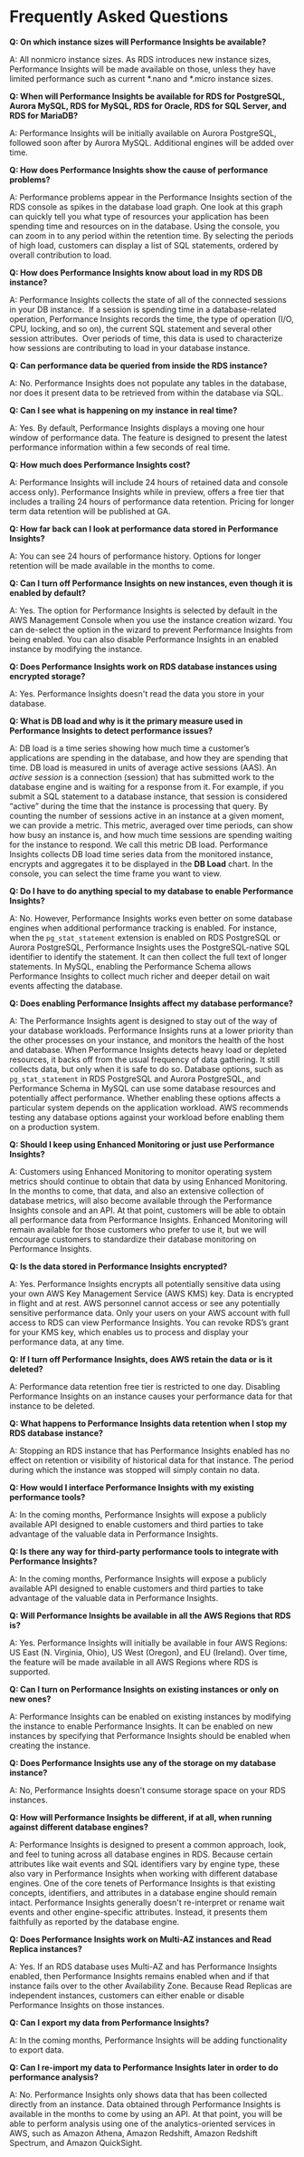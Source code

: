 # Frequently Asked Questions<a name="USER_PerfInsights.FAQ"></a>

**Q: On which instance sizes will Performance Insights be available?**

A: All nonmicro instance sizes\. As RDS introduces new instance sizes, Performance Insights will be made available on those, unless they have limited performance such as current \*\.nano and \*\.micro instance sizes\.

**Q: When will Performance Insights be available for RDS for PostgreSQL, Aurora MySQL, RDS for MySQL, RDS for Oracle, RDS for SQL Server, and RDS for MariaDB?**

A: Performance Insights will be initially available on Aurora PostgreSQL, followed soon after by Aurora MySQL\. Additional engines will be added over time\.

**Q: How does Performance Insights show the cause of performance problems?**

A: Performance problems appear in the Performance Insights section of the RDS console as spikes in the database load graph\. One look at this graph can quickly tell you what type of resources your application has been spending time and resources on in the database\. Using the console, you can zoom in to any period within the retention time\. By selecting the periods of high load, customers can display a list of SQL statements, ordered by overall contribution to load\.

**Q: How does Performance Insights know about load in my RDS DB instance?**

A: Performance Insights collects the state of all of the connected sessions in your DB instance\.  If a session is spending time in a database\-related operation, Performance Insights records the time, the type of operation \(I/O, CPU, locking, and so on\), the current SQL statement and several other session attributes\.  Over periods of time, this data is used to characterize how sessions are contributing to load in your database instance\.

**Q: Can performance data be queried from inside the RDS instance?**

A: No\. Performance Insights does not populate any tables in the database, nor does it present data to be retrieved from within the database via SQL\.

**Q: Can I see what is happening on my instance in real time?**

A: Yes\. By default, Performance Insights displays a moving one hour window of performance data\. The feature is designed to present the latest performance information within a few seconds of real time\.

**Q: How much does Performance Insights cost?**

A: Performance Insights will include 24 hours of retained data and console access only\)\. Performance Insights while in preview, offers a free tier that includes a trailing 24 hours of performance data retention\. Pricing for longer term data retention will be published at GA\. 

**Q: How far back can I look at performance data stored in Performance Insights?**

A: You can see 24 hours of performance history\. Options for longer retention will be made available in the months to come\. 

**Q: Can I turn off Performance Insights on new instances, even though it is enabled by default?**

A: Yes\. The option for Performance Insights is selected by default in the AWS Management Console when you use the instance creation wizard\. You can de\-select the option in the wizard to prevent Performance Insights from being enabled\. You can also disable Performance Insights in an enabled instance by modifying the instance\.

**Q: Does Performance Insights work on RDS database instances using encrypted storage?**

A: Yes\. Performance Insights doesn't read the data you store in your database\.

**Q: What is DB load and why is it the primary measure used in Performance Insights to detect performance issues?**

A: DB load is a time series showing how much time a customer’s applications are spending in the database, and how they are spending that time\. DB load is measured in units of average active sessions \(AAS\)\. An *active session* is a connection \(session\) that has submitted work to the database engine and is waiting for a response from it\. For example, if you submit a SQL statement to a database instance, that session is considered “active” during the time that the instance is processing that query\. By counting the number of sessions active in an instance at a given moment, we can provide a metric\. This metric, averaged over time periods, can show how busy an instance is, and how much time sessions are spending waiting for the instance to respond\. We call this metric DB load\. Performance Insights collects DB load time series data from the monitored instance, encrypts and aggregates it to be displayed in the **DB Load** chart\. In the console, you can select the time frame you want to view\.

**Q: Do I have to do anything special to my database to enable Performance Insights?**

A: No\. However, Performance Insights works even better on some database engines when additional performance tracking is enabled\. For instance, when the `pg_stat_statement` extension is enabled on RDS PostgreSQL or Aurora PostgreSQL, Performance Insights uses the PostgreSQL\-native SQL identifier to identify the statement\. It can then collect the full text of longer statements\. In MySQL, enabling the Performance Schema allows Performance Insights to collect much richer and deeper detail on wait events affecting the database\.

**Q: Does enabling Performance Insights affect my database performance?**

A: The Performance Insights agent is designed to stay out of the way of your database workloads\. Performance Insights runs at a lower priority than the other processes on your instance, and monitors the health of the host and database\. When Performance Insights detects heavy load or depleted resources, it backs off from the usual frequency of data gathering\. It still collects data, but only when it is safe to do so\. Database options, such as `pg_stat_statement` in RDS PostgreSQL and Aurora PostgreSQL, and Performance Schema in MySQL can use some database resources and potentially affect performance\. Whether enabling these options affects a particular system depends on the application workload\. AWS recommends testing any database options against your workload before enabling them on a production system\.

**Q: Should I keep using Enhanced Monitoring or just use Performance Insights?**

A: Customers using Enhanced Monitoring to monitor operating system metrics should continue to obtain that data by using Enhanced Monitoring\. In the months to come, that data, and also an extensive collection of database metrics, will also become available through the Performance Insights console and an API\. At that point, customers will be able to obtain all performance data from Performance Insights\. Enhanced Monitoring will remain available for those customers who prefer to use it, but we will encourage customers to standardize their database monitoring on Performance Insights\. 

**Q: Is the data stored in Performance Insights encrypted?**

A: Yes\. Performance Insights encrypts all potentially sensitive data using your own AWS Key Management Service \(AWS KMS\) key\. Data is encrypted in flight and at rest\. AWS personnel cannot access or see any potentially sensitive performance data\. Only your users on your AWS account with full access to RDS can view Performance Insights\. You can revoke RDS’s grant for your KMS key, which enables us to process and display your performance data, at any time\.

**Q: If I turn off Performance Insights, does AWS retain the data or is it deleted?**

A: Performance data retention free tier is restricted to one day\. Disabling Performance Insights on an instance causes your performance data for that instance to be deleted\.

**Q: What happens to Performance Insights data retention when I stop my RDS database instance?**

A: Stopping an RDS instance that has Performance Insights enabled has no effect on retention or visibility of historical data for that instance\. The period during which the instance was stopped will simply contain no data\.

**Q: How would I interface Performance Insights with my existing performance tools?** 

A: In the coming months, Performance Insights will expose a publicly available API designed to enable customers and third parties to take advantage of the valuable data in Performance Insights\.

**Q: Is there any way for third\-party performance tools to integrate with Performance Insights?**

A: In the coming months, Performance Insights will expose a publicly available API designed to enable customers and third parties to take advantage of the valuable data in Performance Insights\.

**Q: Will Performance Insights be available in all the AWS Regions that RDS is?**

A: Yes\. Performance Insights will initially be available in four AWS Regions: US East \(N\. Virginia, Ohio\), US West \(Oregon\), and EU \(Ireland\)\. Over time, the feature will be made available in all AWS Regions where RDS is supported\.

**Q: Can I turn on Performance Insights on existing instances or only on new ones?**

A: Performance Insights can be enabled on existing instances by modifying the instance to enable Performance Insights\. It can be enabled on new instances by specifying that Performance Insights should be enabled when creating the instance\.

**Q: Does Performance Insights use any of the storage on my database instance?**

A: No, Performance Insights doesn't consume storage space on your RDS instances\.

**Q: How will Performance Insights be different, if at all, when running against different database engines?**

A: Performance Insights is designed to present a common approach, look, and feel to tuning across all database engines in RDS\. Because certain attributes like wait events and SQL identifiers vary by engine type, these also vary in Performance Insights when working with different database engines\. One of the core tenets of Performance Insights is that existing concepts, identifiers, and attributes in a database engine should remain intact\. Performance Insights generally doesn't re\-interpret or rename wait events and other engine\-specific attributes\. Instead, it presents them faithfully as reported by the database engine\.

**Q: Does Performance Insights work on Multi\-AZ instances and Read Replica instances?**

A: Yes\. If an RDS database uses Multi\-AZ and has Performance Insights enabled, then Performance Insights remains enabled when and if that instance fails over to the other Availability Zone\. Because Read Replicas are independent instances, customers can either enable or disable Performance Insights on those instances\.

**Q: Can I export my data from Performance Insights?**

A: In the coming months, Performance Insights will be adding functionality to export data\. 

**Q: Can I re\-import my data to Performance Insights later in order to do performance analysis?**

A: No\. Performance Insights only shows data that has been collected directly from an instance\. Data obtained through Performance Insights is available in the months to come by using an API\. At that point, you will be able to perform analysis using one of the analytics\-oriented services in AWS, such as Amazon Athena, Amazon Redshift, Amazon Redshift Spectrum, and Amazon QuickSight\.